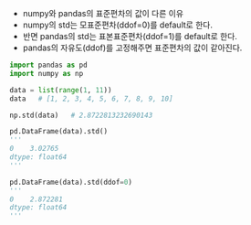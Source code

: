 - numpy와 pandas의 표준편차의 값이 다른 이유
- numpy의 std는 모표준편차(ddof=0)를 default로 한다.
- 반면 pandas의 std는 표본표준편차(ddof=1)를 default로 한다.
- pandas의 자유도(ddof)를 고정해주면 표준편차의 값이 같아진다.

```python
import pandas as pd
import numpy as np

data = list(range(1, 11))
data   # [1, 2, 3, 4, 5, 6, 7, 8, 9, 10]

np.std(data)   # 2.8722813232690143

pd.DataFrame(data).std()
'''
0    3.02765
dtype: float64
'''

pd.DataFrame(data).std(ddof=0)
'''
0    2.872281
dtype: float64
'''
```